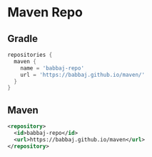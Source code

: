# Maven Repo

## Gradle
```gradle
repositories {
  maven {
    name = 'babbaj-repo'
    url = 'https://babbaj.github.io/maven/'
  }
}
```

## Maven
```xml
<repository>
  <id>babbaj-repo</id>
  <url>https://babbaj.github.io/maven</url>
</repository>
```
